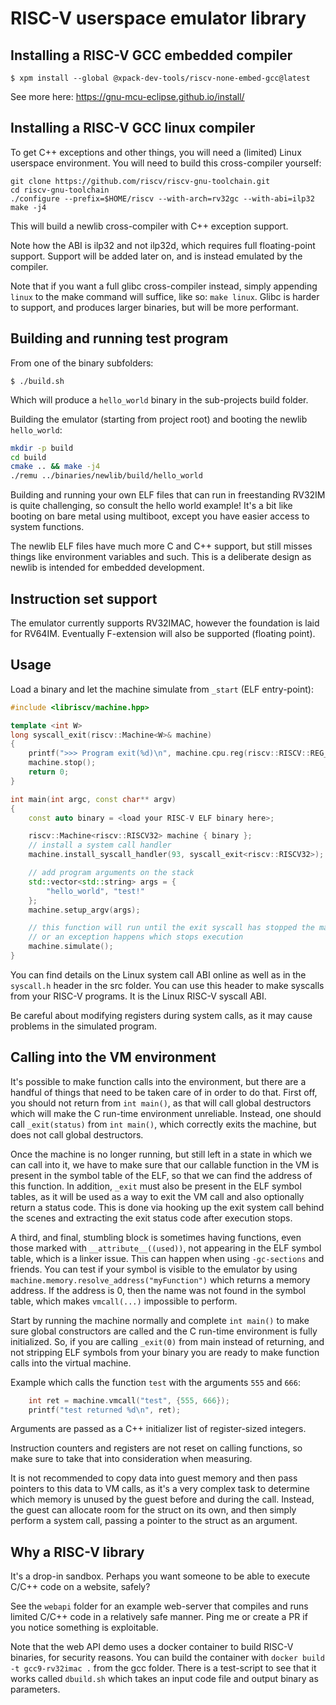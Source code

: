 # RISC-V userspace emulator library

## Installing a RISC-V GCC embedded compiler

```
$ xpm install --global @xpack-dev-tools/riscv-none-embed-gcc@latest
```
See more here: https://gnu-mcu-eclipse.github.io/install/

## Installing a RISC-V GCC linux compiler

To get C++ exceptions and other things, you will need a (limited) Linux userspace environment. You will need to build this cross-compiler yourself:

```
git clone https://github.com/riscv/riscv-gnu-toolchain.git
cd riscv-gnu-toolchain
./configure --prefix=$HOME/riscv --with-arch=rv32gc --with-abi=ilp32
make -j4
```
This will build a newlib cross-compiler with C++ exception support.

Note how the ABI is ilp32 and not ilp32d, which requires full floating-point support. Support will be added later on, and is instead emulated by the compiler.

Note that if you want a full glibc cross-compiler instead, simply appending `linux` to the make command will suffice, like so: `make linux`. Glibc is harder to support, and produces larger binaries, but will be more performant.

## Building and running test program

From one of the binary subfolders:
```
$ ./build.sh
```
Which will produce a `hello_world` binary in the sub-projects build folder.

Building the emulator (starting from project root) and booting the newlib `hello_world`:
```sh
mkdir -p build
cd build
cmake .. && make -j4
./remu ../binaries/newlib/build/hello_world
```

Building and running your own ELF files that can run in freestanding RV32IM is
quite challenging, so consult the hello world example! It's a bit like booting
on bare metal using multiboot, except you have easier access to system functions.

The newlib ELF files have much more C and C++ support, but still misses things like environment variables and such. This is a deliberate design as newlib is intended for embedded development.

## Instruction set support

The emulator currently supports RV32IMAC, however the foundation is laid for RV64IM.
Eventually F-extension will also be supported (floating point).

## Usage

Load a binary and let the machine simulate from `_start` (ELF entry-point):
```C++
#include <libriscv/machine.hpp>

template <int W>
long syscall_exit(riscv::Machine<W>& machine)
{
	printf(">>> Program exit(%d)\n", machine.cpu.reg(riscv::RISCV::REG_ARG0));
	machine.stop();
	return 0;
}

int main(int argc, const char** argv)
{
	const auto binary = <load your RISC-V ELF binary here>;

	riscv::Machine<riscv::RISCV32> machine { binary };
	// install a system call handler
	machine.install_syscall_handler(93, syscall_exit<riscv::RISCV32>);

	// add program arguments on the stack
	std::vector<std::string> args = {
		"hello_world", "test!"
	};
	machine.setup_argv(args);

	// this function will run until the exit syscall has stopped the machine
	// or an exception happens which stops execution
	machine.simulate();
}
```

You can find details on the Linux system call ABI online as well as in the `syscall.h`
header in the src folder. You can use this header to make syscalls from your RISC-V programs.
It is the Linux RISC-V syscall ABI.

Be careful about modifying registers during system calls, as it may cause problems
in the simulated program.

## Calling into the VM environment

It's possible to make function calls into the environment, but there are a handful of things that need to be taken care of in order to do that. First off, you should not return from `int main()`, as that will call global destructors which will make the
C run-time environment unreliable. Instead, one should call `_exit(status)` from `int main()`, which correctly exits the machine, but does not call global destructors.

Once the machine is no longer running, but still left in a state in which we can call into it, we have to make sure that our callable function in the VM is present in the symbol table of the ELF, so that we can find the address of this function. In addition, `_exit` must also be present in the ELF symbol tables, as it will be used as a way to exit the VM call and also optionally return a status code. This is done via hooking up the exit system call behind the scenes and extracting the exit status code after execution stops.

A third, and final, stumbling block is sometimes having functions, even those marked with `__attribute__((used))`, not appearing in the ELF symbol table, which is a linker issue. This can happen when using `-gc-sections` and friends. You can test if your symbol is visible to the emulator by using `machine.memory.resolve_address("myFunction")` which returns a memory address. If the address is 0, then the name was not found in the symbol table, which makes `vmcall(...)` impossible to perform.

Start by running the machine normally and complete `int main()` to make sure global constructors are called and the C run-time environment is fully initialized. So, if you are calling `_exit(0)` from main instead of returning, and not stripping ELF symbols from your binary you are ready to make function calls into the virtual machine.

Example which calls the function `test` with the arguments `555` and `666`:
```C++
	int ret = machine.vmcall("test", {555, 666});
	printf("test returned %d\n", ret);
```
Arguments are passed as a C++ initializer list of register-sized integers.

Instruction counters and registers are not reset on calling functions, so make sure to take that into consideration when measuring.

It is not recommended to copy data into guest memory and then pass pointers to this data to VM calls, as it's a very complex task to determine which memory is unused by the guest before and during the call. Instead, the guest can allocate room for the struct on its own, and then simply perform a system call, passing a pointer to the struct as an argument.


## Why a RISC-V library

It's a drop-in sandbox. Perhaps you want someone to be able to execute C/C++ code on a website, safely?

See the `webapi` folder for an example web-server that compiles and runs limited C/C++ code in a relatively safe manner. Ping me or create a PR if you notice something is exploitable.

Note that the web API demo uses a docker container to build RISC-V binaries, for security reasons. You can build the container with `docker build -t gcc9-rv32imac .` from the gcc folder. There is a test-script to see that it works called `dbuild.sh` which takes an input code file and output binary as parameters.
